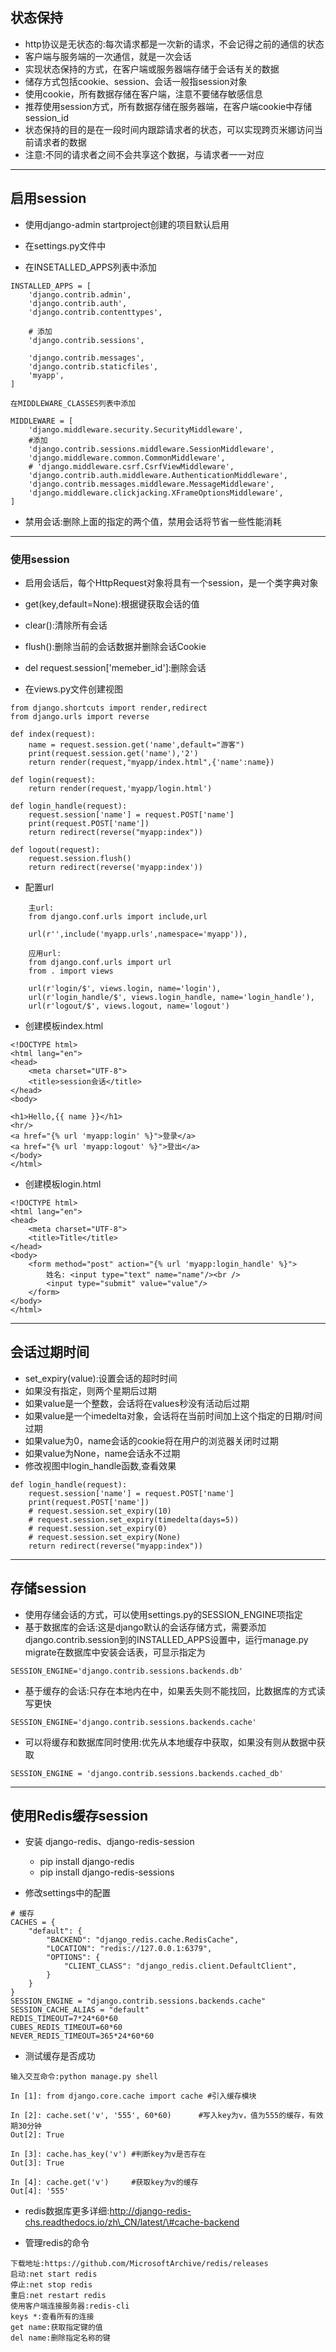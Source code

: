 ## 状态保持

* http协议是无状态的:每次请求都是一次新的请求，不会记得之前的通信的状态
* 客户端与服务端的一次通信，就是一次会话
* 实现状态保持的方式，在客户端或服务器端存储于会话有关的数据
* 储存方式包括cookie、session、会话一般指session对象
* 使用cookie，所有数据存储在客户端，注意不要储存敏感信息
* 推荐使用session方式，所有数据存储在服务器端，在客户端cookie中存储session\_id
* 状态保持的目的是在一段时间内跟踪请求者的状态，可以实现跨页米娜访问当前请求者的数据
* 注意:不同的请求者之间不会共享这个数据，与请求者一一对应

---

## 启用session

* 使用django-admin startproject创建的项目默认启用
* 在settings.py文件中

* 在INSETALLED\_APPS列表中添加

```
INSTALLED_APPS = [
    'django.contrib.admin',
    'django.contrib.auth',
    'django.contrib.contenttypes',

    # 添加
    'django.contrib.sessions',

    'django.contrib.messages',
    'django.contrib.staticfiles',
    'myapp',
]

在MIDDLEWARE_CLASSES列表中添加

MIDDLEWARE = [
    'django.middleware.security.SecurityMiddleware',
    #添加
    'django.contrib.sessions.middleware.SessionMiddleware',
    'django.middleware.common.CommonMiddleware',
    # 'django.middleware.csrf.CsrfViewMiddleware',
    'django.contrib.auth.middleware.AuthenticationMiddleware',
    'django.contrib.messages.middleware.MessageMiddleware',
    'django.middleware.clickjacking.XFrameOptionsMiddleware',
]
```

* 禁用会话:删除上面的指定的两个值，禁用会话将节省一些性能消耗

---

### 使用session

* 启用会话后，每个HttpRequest对象将具有一个session，是一个类字典对象
* get\(key,default=None\):根据键获取会话的值
* clear\(\):清除所有会话
* flush\(\):删除当前的会话数据并删除会话Cookie
* del request.session\['memeber\_id'\]:删除会话

* 在views.py文件创建视图

```
from django.shortcuts import render,redirect
from django.urls import reverse

def index(request):
    name = request.session.get('name',default="游客")
    print(request.session.get('name'),'2')
    return render(request,"myapp/index.html",{'name':name})

def login(request):
    return render(request,'myapp/login.html')

def login_handle(request):
    request.session['name'] = request.POST['name']
    print(request.POST['name'])
    return redirect(reverse("myapp:index"))

def logout(request):
    request.session.flush()
    return redirect(reverse('myapp:index'))
```

* 配置url

```
    主url:
    from django.conf.urls import include,url

    url(r'',include('myapp.urls',namespace='myapp')),

    应用url:
    from django.conf.urls import url
    from . import views

    url(r'login/$', views.login, name='login'),
    url(r'login_handle/$', views.login_handle, name='login_handle'),
    url(r'logout/$', views.logout, name='logout')
```

* 创建模板index.html

```
<!DOCTYPE html>
<html lang="en">
<head>
    <meta charset="UTF-8">
    <title>session会话</title>
</head>
<body>

<h1>Hello,{{ name }}</h1>
<hr/>
<a href="{% url 'myapp:login' %}">登录</a>
<a href="{% url 'myapp:logout' %}">登出</a>
</body>
</html>
```

* 创建模板login.html

```
<!DOCTYPE html>
<html lang="en">
<head>
    <meta charset="UTF-8">
    <title>Title</title>
</head>
<body>
    <form method="post" action="{% url 'myapp:login_handle' %}">
        姓名: <input type="text" name="name"/><br />
        <input type="submit" value="value"/>
    </form>
</body>
</html>
```

---

## 会话过期时间

* set\_expiry\(value\):设置会话的超时时间
* 如果没有指定，则两个星期后过期
* 如果value是一个整数，会话将在values秒没有活动后过期
* 如果value是一个imedelta对象，会话将在当前时间加上这个指定的日期/时间过期
* 如果value为0，name会话的cookie将在用户的浏览器关闭时过期
* 如果value为None，name会话永不过期
* 修改视图中login\_handle函数,查看效果

```
def login_handle(request):
    request.session['name'] = request.POST['name']
    print(request.POST['name'])
    # request.session.set_expiry(10)
    # request.session.set_expiry(timedelta(days=5))
    # request.session.set_expiry(0)
    # request.session.set_expiry(None)
    return redirect(reverse("myapp:index"))
```

---

## 存储session

* 使用存储会话的方式，可以使用settings.py的SESSION\_ENGINE项指定
* 基于数据库的会话:这是django默认的会话存储方式，需要添加django.contrib.session到的INSTALLED\_APPS设置中，运行manage.py migrate在数据库中安装会话表，可显示指定为

```
SESSION_ENGINE='django.contrib.sessions.backends.db'
```

* 基于缓存的会话:只存在本地内在中，如果丢失则不能找回，比数据库的方式读写更快

```
SESSION_ENGINE='django.contrib.sessions.backends.cache'
```

* 可以将缓存和数据库同时使用:优先从本地缓存中获取，如果没有则从数据中获取

```
SESSION_ENGINE = 'django.contrib.sessions.backends.cached_db'
```

---

## 使用Redis缓存session

* 安装 django-redis、django-redis-session

  * pip install django-redis
  * pip install django-redis-sessions

* 修改settings中的配置

```
# 缓存
CACHES = {
    "default": {
        "BACKEND": "django_redis.cache.RedisCache",
        "LOCATION": "redis://127.0.0.1:6379",
        "OPTIONS": {
            "CLIENT_CLASS": "django_redis.client.DefaultClient",
        }
    }
}
SESSION_ENGINE = "django.contrib.sessions.backends.cache"
SESSION_CACHE_ALIAS = "default"
REDIS_TIMEOUT=7*24*60*60
CUBES_REDIS_TIMEOUT=60*60
NEVER_REDIS_TIMEOUT=365*24*60*60
```

* 测试缓存是否成功

```
输入交互命令:python manage.py shell

In [1]: from django.core.cache import cache #引入缓存模块

In [2]: cache.set('v', '555', 60*60)      #写入key为v，值为555的缓存，有效期30分钟
Out[2]: True

In [3]: cache.has_key('v') #判断key为v是否存在
Out[3]: True

In [4]: cache.get('v')     #获取key为v的缓存
Out[4]: '555'
```

* redis数据库更多详细:http://django-redis-chs.readthedocs.io/zh\_CN/latest/\#cache-backend



* 管理redis的命令

```
下载地址:https://github.com/MicrosoftArchive/redis/releases
启动:net start redis
停止:net stop redis
重启:net restart redis
使用客户端连接服务器:redis-cli
keys *:查看所有的连接
get name:获取指定键的值
del name:删除指定名称的键
```



